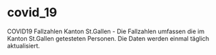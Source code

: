 # covid_19
COVID19 Fallzahlen Kanton St.Gallen - Die Fallzahlen umfassen die im Kanton St.Gallen getesteten Personen. Die Daten werden einmal täglich aktualisiert.

